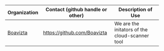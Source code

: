 |Organization |Contact (github handle or other)  | Description of Use|
--- | --- | ---|
|[Boavizta](https://boavizta.org/)|https://github.com/Boavizta|We are the initators of the cloud-scanner tool|
